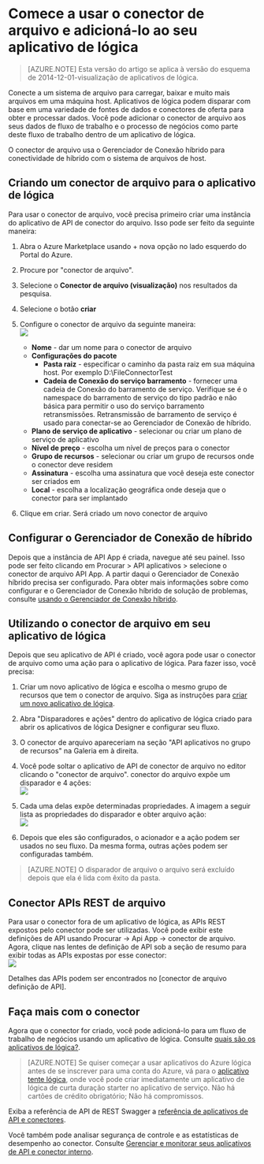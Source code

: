 <properties
    pageTitle="Utilizando o conector de arquivo nos aplicativos de lógica | Serviço de aplicativo do Microsoft Azure"
    description="Como criar e configurar o conector de arquivo ou o aplicativo de API e usá-lo em um aplicativo de lógica no serviço de aplicativo do Azure"
    authors="rajeshramabathiran"
    manager="erikre"
    editor=""
    services="logic-apps"
    documentationCenter=""/>

<tags
    ms.service="logic-apps"
    ms.workload="integration"
    ms.tgt_pltfrm="na"
    ms.devlang="na"
    ms.topic="article"
    ms.date="09/01/2016"
    ms.author="rajram"/>

# <a name="get-started-with-the-file-connector-and-add-it-to-your-logic-app"></a>Comece a usar o conector de arquivo e adicioná-lo ao seu aplicativo de lógica
>[AZURE.NOTE] Esta versão do artigo se aplica à versão do esquema de 2014-12-01-visualização de aplicativos de lógica.

Conecte a um sistema de arquivo para carregar, baixar e muito mais arquivos em uma máquina host. Aplicativos de lógica podem disparar com base em uma variedade de fontes de dados e conectores de oferta para obter e processar dados. Você pode adicionar o conector de arquivo aos seus dados de fluxo de trabalho e o processo de negócios como parte deste fluxo de trabalho dentro de um aplicativo de lógica. 

O conector de arquivo usa o Gerenciador de Conexão híbrido para conectividade de híbrido com o sistema de arquivos de host.

## <a name="creating-a-file-connector-for-your-logic-app"></a>Criando um conector de arquivo para o aplicativo de lógica ##
Para usar o conector de arquivo, você precisa primeiro criar uma instância do aplicativo de API de conector do arquivo. Isso pode ser feito da seguinte maneira:

1.  Abra o Azure Marketplace usando + nova opção no lado esquerdo do Portal do Azure.
2.  Procure por "conector de arquivo".
3.  Selecione o **Conector de arquivo (visualização)** nos resultados da pesquisa.
4.  Selecione o botão **criar**
5.  Configure o conector de arquivo da seguinte maneira:  
![][1]

    - **Nome** - dar um nome para o conector de arquivo
    - **Configurações do pacote**
        - **Pasta raiz** - especificar o caminho da pasta raiz em sua máquina host. Por exemplo D:\FileConnectorTest
        - **Cadeia de Conexão do serviço barramento** - fornecer uma cadeia de Conexão do barramento de serviço. Verifique se é o namespace do barramento de serviço do tipo padrão e não básica para permitir o uso do serviço barramento retransmissões.  Retransmissão de barramento de serviço é usado para conectar-se ao Gerenciador de Conexão de híbrido.
    - **Plano de serviço de aplicativo** - selecionar ou criar um plano de serviço de aplicativo
    - **Nível de preço** - escolha um nível de preços para o conector
    - **Grupo de recursos** - selecionar ou criar um grupo de recursos onde o conector deve residem
    - **Assinatura** - escolha uma assinatura que você deseja este conector ser criados em
    - **Local** - escolha a localização geográfica onde deseja que o conector para ser implantado

4. Clique em criar. Será criado um novo conector de arquivo

## <a name="configure-hybrid-connection-manager"></a>Configurar o Gerenciador de Conexão de híbrido ##
Depois que a instância de API App é criada, navegue até seu painel.  Isso pode ser feito clicando em Procurar > API aplicativos > selecione o conector de arquivo API App.  A partir daqui o Gerenciador de Conexão híbrido precisa ser configurado.
Para obter mais informações sobre como configurar e o Gerenciador de Conexão híbrido de solução de problemas, consulte [usando o Gerenciador de Conexão híbrido].

## <a name="using-the-file-connector-in-your-logic-app"></a>Utilizando o conector de arquivo em seu aplicativo de lógica ##
Depois que seu aplicativo de API é criado, você agora pode usar o conector de arquivo como uma ação para o aplicativo de lógica. Para fazer isso, você precisa:

1.  Criar um novo aplicativo de lógica e escolha o mesmo grupo de recursos que tem o conector de arquivo. Siga as instruções para [criar um novo aplicativo de lógica].

2.  Abra "Disparadores e ações" dentro do aplicativo de lógica criado para abrir os aplicativos de lógica Designer e configurar seu fluxo.

3.  O conector de arquivo apareceriam na seção "API aplicativos no grupo de recursos" na Galeria em à direita.

4.  Você pode soltar o aplicativo de API de conector de arquivo no editor clicando o "conector de arquivo". conector do arquivo expõe um disparador e 4 ações:  
![][5]

6.  Cada uma delas expõe determinadas propriedades. A imagem a seguir lista as propriedades do disparador e obter arquivo ação:  
![][6]

7. Depois que eles são configurados, o acionador e a ação podem ser usados no seu fluxo. Da mesma forma, outras ações podem ser configuradas também.

> [AZURE.NOTE] O disparador de arquivo o arquivo será excluído depois que ela é lida com êxito da pasta.

## <a name="file-connector-rest-apis"></a>Conector APIs REST de arquivo ##
Para usar o conector fora de um aplicativo de lógica, as APIs REST expostos pelo conector pode ser utilizadas. Você pode exibir este definições de API usando Procurar -> Api App -> conector de arquivo. Agora, clique nas lentes de definição de API sob a seção de resumo para exibir todas as APIs expostas por esse conector:  
![][7]

Detalhes das APIs podem ser encontrados no [conector de arquivo definição de API].

## <a name="do-more-with-your-connector"></a>Faça mais com o conector
Agora que o conector for criado, você pode adicioná-lo para um fluxo de trabalho de negócios usando um aplicativo de lógica. Consulte [quais são os aplicativos de lógica?](app-service-logic-what-are-logic-apps.md).

>[AZURE.NOTE] Se quiser começar a usar aplicativos do Azure lógica antes de se inscrever para uma conta do Azure, vá para o [aplicativo tente lógica](https://tryappservice.azure.com/?appservice=logic), onde você pode criar imediatamente um aplicativo de lógica de curta duração starter no aplicativo de serviço. Não há cartões de crédito obrigatório; Não há compromissos.

Exiba a referência de API de REST Swagger a [referência de aplicativos de API e conectores](http://go.microsoft.com/fwlink/p/?LinkId=529766).

Você também pode analisar segurança de controle e as estatísticas de desempenho ao conector. Consulte [Gerenciar e monitorar seus aplicativos de API e conector interno](app-service-logic-monitor-your-connectors.md).

<!-- Image reference -->
[1]: ./media/app-service-logic-connector-file/img1.PNG
[5]: ./media/app-service-logic-connector-file/img5.PNG
[6]: ./media/app-service-logic-connector-file/img6.PNG
[7]: ./media/app-service-logic-connector-file/img7.PNG

<!-- Links -->
[Criar um novo aplicativo de lógica]: app-service-logic-create-a-logic-app.md
[Arquivo de definição de API do conector]: https://msdn.microsoft.com/library/dn936296.aspx
[Usando o Gerenciador de Conexão híbrido]: app-service-logic-hybrid-connection-manager.md
